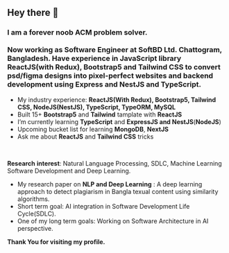 ## Hey there 👋

### I am a forever noob ACM problem solver. <br/><br/>Now working as **Software Engineer** at SoftBD Ltd. Chattogram, Bangladesh. Have experience in JavaScript library **ReactJS**(with Redux), **Bootstrap5** and **Tailwind CSS** to convert psd/figma designs into pixel-perfect websites and backend development using Express and NestJS  and TypeScript.

- My industry experience:  **ReactJS(With Redux), Bootstrap5, Tailwind CSS, NodeJS(NestJS), TypeScript, TypeORM, MySQL**
- Built 15+ **Bootstrap5** and **Tailwind** tamplate with **ReactJS**
- I’m currently learning **TypeScript** and **ExpressJS and NestJS**(**NodeJS**)
- Upcoming bucket list for learning **MongoDB**, **NextJS**
- Ask me about **ReactJS** and **Tailwind CSS** tricks
<br/>

**Research** **interest**: Natural Language Processing, SDLC, Machine Learning Software Development and Deep Learning.
- My research paper on **NLP and Deep Learning** : A deep learning approach to detect plagiarism in Bangla texual content using similarity algorithms.
- Short term goal: AI integration in Software Development Life Cycle(SDLC).
- One of my long term goals: Working on Software Architecture in AI perspective.

**Thank You for visiting my profile.**

<!--
**unmad24/unmad24** is a ✨ _special_ ✨ repository because its `README.md` (this file) appears on your GitHub profile.

Here are some ideas to get you started:

- 🔭 I’m currently working on ...
- 🌱 I’m currently learning ...
- 👯 I’m looking to collaborate on ...
- 🤔 I’m looking for help with ...
- 💬 Ask me about ...
- 📫 How to reach me: ...
- 😄 Pronouns: ...
- ⚡ Fun fact: ...
-->
